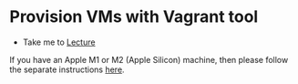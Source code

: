 # Provision VMs with Vagrant tool

  - Take me to [Lecture](https://kodekloud.com/topic/deploy-with-kubeadm-provision-vms-with-vagrant/)

If you have an Apple M1 or M2 (Apple Silicon) machine, then please follow the separate instructions [here](../../apple-silicon/README.md).
